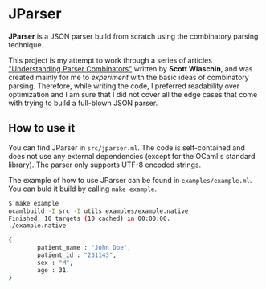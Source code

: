 # JParser

**JParser** is a JSON parser build from scratch using the combinatory parsing technique.

This project is my attempt to work through a series of articles ["Understanding Parser Combinators"](https://fsharpforfunandprofit.com/posts/understanding-parser-combinators/) written by **Scott Wlaschin**, and was created mainly for me to _experiment_ with the basic ideas of combinatory parsing. Therefore, while writing the code, I preferred readability over optimization and I am sure that I did not cover all the edge cases that come with trying to build a full-blown JSON parser.

## How to use it

You can find JParser in `src/jparser.ml`. The code is self-contained and does not use any external dependencies (except for the OCaml's standard library). The parser only supports UTF-8 encoded strings.

The example of how to use JParser can be found in `examples/example.ml`. You can buld it build by calling `make example`.

``` bash
$ make example
ocamlbuild -I src -I utils examples/example.native
Finished, 10 targets (10 cached) in 00:00:00.
./example.native

{
        patient_name : "John Doe",
        patient_id : "231143",
        sex : "M",
        age : 31.
}
```
